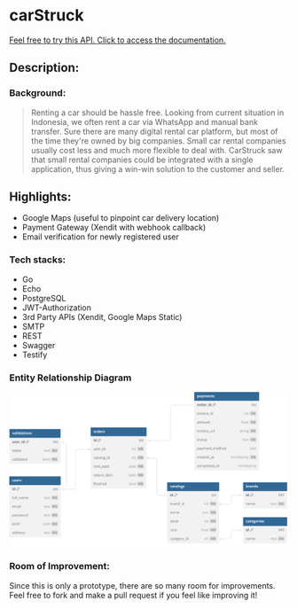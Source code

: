 # carStruck

[Feel free to try this API. Click to access the documentation.](https://carstruck-4d6b89ee5e4e.herokuapp.com/swagger/index.html)

## Description:

### Background:

> Renting a car should be hassle free. Looking from current situation in Indonesia, we often rent a car via WhatsApp and manual bank transfer. Sure there are many digital rental car platform, but most of the time they're owned by big companies. Small car rental companies usually cost less and much more flexible to deal with. CarStruck saw that small rental companies could be integrated with a single application, thus giving a win-win solution to the customer and seller.

## Highlights:

* Google Maps (useful to pinpoint car delivery location)
* Payment Gateway (Xendit with webhook callback)
* Email verification for newly registered user

### Tech stacks:

* Go
* Echo
* PostgreSQL
* JWT-Authorization
* 3rd Party APIs (Xendit, Google Maps Static)
* SMTP
* REST
* Swagger
* Testify

### Entity Relationship Diagram

![ERD](./misc/ERD.svg)

### Room of Improvement:

Since this is only a prototype, there are so many room for improvements. Feel free to fork and make a pull request if you feel like improving it!